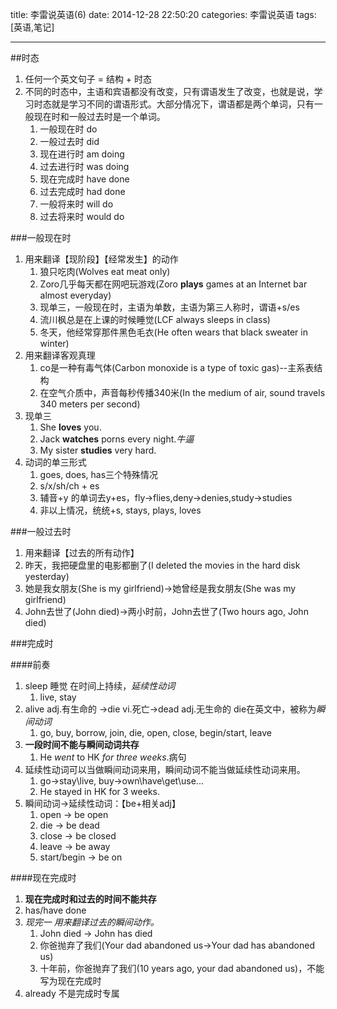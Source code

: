 title: 李雷说英语(6)
date: 2014-12-28 22:50:20
categories: 李雷说英语
tags: [英语,笔记]

---

##时态

1. 任何一个英文句子 = 结构 + 时态
2. 不同的时态中，主语和宾语都没有改变，只有谓语发生了改变，也就是说，学习时态就是学习不同的谓语形式。大部分情况下，谓语都是两个单词，只有一般现在时和一般过去时是一个单词。
	1. 一般现在时 do
	2. 一般过去时 did
	3. 现在进行时 am doing
	4. 过去进行时 was doing
	5. 现在完成时 have done
	6. 过去完成时 had done
	7. 一般将来时 will do
	8. 过去将来时 would do
	
###一般现在时

1. 用来翻译【现阶段】【经常发生】的动作
	1. 狼只吃肉(Wolves eat meat only)
	2. Zoro几乎每天都在网吧玩游戏(Zoro **plays** games at an Internet bar almost everyday)
	3. 现单三，一般现在时，主语为单数，主语为第三人称时，谓语+s/es
	4. 流川枫总是在上课的时候睡觉(LCF always sleeps in class)
	5. 冬天，他经常穿那件黑色毛衣(He often wears that black sweater in winter)
2. 用来翻译客观真理
	1. co是一种有毒气体(Carbon monoxide is a type of toxic gas)--主系表结构
	2. 在空气介质中，声音每秒传播340米(In the medium of air, sound travels 340 meters per second)
3. 现单三
	1. She **loves** you.
	2. Jack **watches** porns every night.*牛逼*
	3. My sister **studies** very hard.
4. 动词的单三形式
	1. goes, does, has三个特殊情况
	2. s/x/sh/ch + es
	3. 辅音+y 的单词去y+es，fly->flies,deny->denies,study->studies
	4. 非以上情况，统统+s, stays, plays, loves
	
###一般过去时

1. 用来翻译【过去的所有动作】
2. 昨天，我把硬盘里的电影都删了(I deleted the movies in the hard disk yesterday)
3. 她是我女朋友(She is my girlfriend)->她曾经是我女朋友(She was my girlfriend)
4. John去世了(John died)->两小时前，John去世了(Two hours ago, John died)

###完成时

####前奏

1. sleep 睡觉 在时间上持续，*延续性动词*
	1. live, stay
2. alive adj.有生命的 ->die vi.死亡->dead adj.无生命的
die在英文中，被称为*瞬间动词*
	1. go, buy, borrow, join, die, open, close, begin/start, leave
3. **一段时间不能与瞬间动词共存**
	1. He *went* to HK *for three weeks*.病句
4. 延续性动词可以当做瞬间动词来用，瞬间动词不能当做延续性动词来用。
	1. go->stay\live, buy->own\have\get\use...
	2. He stayed in HK for 3 weeks.
5. 瞬间动词->延续性动词：【be+相关adj】
	1. open -> be open
	2. die -> be dead
	3. close -> be closed
	4. leave -> be away
	5. start/begin -> be on
	
####现在完成时

1. **现在完成时和过去的时间不能共存**
2. has/have done
3. *现完一 用来翻译过去的瞬间动作。*
	1. John died -> John has died
	2. 你爸抛弃了我们(Your dad abandoned us->Your dad has abandoned us)
	3. 十年前，你爸抛弃了我们(10 years ago, your dad abandoned us)，不能写为现在完成时
4. already 不是完成时专属